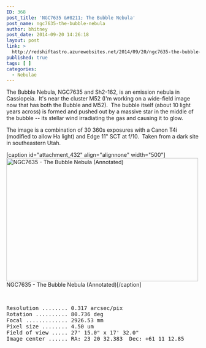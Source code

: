 ```yaml
---
ID: 368
post_title: 'NGC7635 &#8211; The Bubble Nebula'
post_name: ngc7635-the-bubble-nebula
author: bhitney
post_date: 2014-09-20 14:26:18
layout: post
link: >
  http://redshiftastro.azurewebsites.net/2014/09/20/ngc7635-the-bubble-nebula/
published: true
tags: [ ]
categories:
  - Nebulae
---
```

The Bubble Nebula, NGC7635 and Sh2-162, is an emission nebula in Cassiopeia.  It's near the cluster M52 (I'm working on a wide-field image now that has both the Bubble and M52).  The bubble itself (about 10 light years across) is formed and pushed out by a massive star in the middle of the bubble -- its stellar wind irradiating the gas and causing it to glow.

The image is a combination of 30 360s exposures with a Canon T4i (modified to allow Ha light) and Edge 11" SCT at f/10.  Taken from a dark site in southeastern Utah.

[caption id="attachment_432" align="alignnone" width="500"]<a href="http://redshiftastro.azurewebsites.net/wp-content/uploads/2015/11/bubble-1600-annotated.jpg"><img class="size-medium wp-image-432" src="http://redshiftastro.azurewebsites.net/wp-content/uploads/2015/11/bubble-1600-annotated-500x322.jpg" alt="NGC7635 - The Bubble Nebula (Annotated)" width="500" height="322" /></a> NGC7635 - The Bubble Nebula (Annotated)[/caption]

&nbsp;
<pre>Resolution ........ 0.317 arcsec/pix
Rotation .......... 80.736 deg
Focal ............. 2926.53 mm
Pixel size ........ 4.50 um
Field of view ..... 27' 15.0" x 17' 32.0"
Image center ...... RA: 23 20 32.383  Dec: +61 11 12.85
</pre>